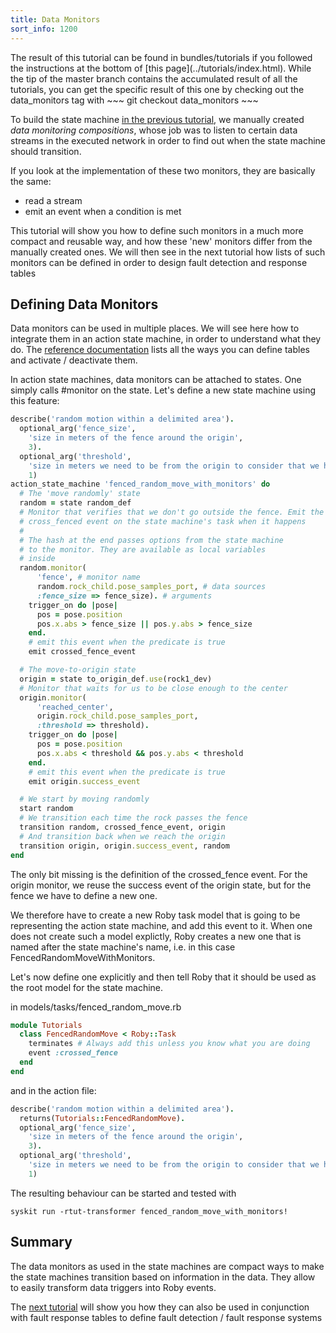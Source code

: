```yaml
---
title: Data Monitors
sort_info: 1200
---
```


<div class="note" markdown="1">
The result of this tutorial can be found in bundles/tutorials if you
followed the instructions at the bottom of [this page](../tutorials/index.html).
While the tip of the master branch contains the accumulated result of all the
tutorials, you can get the specific result of this one by checking out the
data_monitors tag with
~~~
git checkout data_monitors
~~~
</div>

To build the state machine [in the previous
tutorial](1100_action_state_machines.html), we manually created _data monitoring
compositions_, whose job was to listen to certain data streams in the executed
network in order to find out when the state machine should transition.

If you look at the implementation of these two monitors, they are basically the
same:

 - read a stream
 - emit an event when a condition is met

This tutorial will show you how to define such monitors in a much more compact
and reusable way, and how these 'new' monitors differ from the manually created
ones. We will then see in the next tutorial how lists of such monitors can be
defined in order to design fault detection and response tables

Defining Data Monitors
----------------------

Data monitors can be used in multiple places. We will see here how to integrate
them in an action state machine, in order to understand what they do. The
[reference documentation](../system/data_monitoring_tables.html) lists all the
ways you can define tables and activate / deactivate them.

In action state machines, data monitors can be attached to states. One simply
calls #monitor on the state. Let's define a new state machine using this
feature:

~~~ ruby
describe('random motion within a delimited area').
  optional_arg('fence_size',
    'size in meters of the fence around the origin',
    3).
  optional_arg('threshold',
    'size in meters we need to be from the origin to consider that we have reached it',
    1)
action_state_machine 'fenced_random_move_with_monitors' do
  # The 'move randomly' state
  random = state random_def
  # Monitor that verifies that we don't go outside the fence. Emit the
  # cross_fenced event on the state machine's task when it happens
  #
  # The hash at the end passes options from the state machine
  # to the monitor. They are available as local variables
  # inside
  random.monitor(
      'fence', # monitor name
      random.rock_child.pose_samples_port, # data sources
      :fence_size => fence_size). # arguments
    trigger_on do |pose|
      pos = pose.position
      pos.x.abs > fence_size || pos.y.abs > fence_size
    end.
    # emit this event when the predicate is true
    emit crossed_fence_event

  # The move-to-origin state
  origin = state to_origin_def.use(rock1_dev)
  # Monitor that waits for us to be close enough to the center
  origin.monitor(
      'reached_center',
      origin.rock_child.pose_samples_port,
      :threshold => threshold).
    trigger_on do |pose|
      pos = pose.position
      pos.x.abs < threshold && pos.y.abs < threshold
    end.
    # emit this event when the predicate is true
    emit origin.success_event

  # We start by moving randomly
  start random
  # We transition each time the rock passes the fence
  transition random, crossed_fence_event, origin
  # And transition back when we reach the origin
  transition origin, origin.success_event, random
end
~~~

The only bit missing is the definition of the crossed_fence event. For the
origin monitor, we reuse the success event of the origin state, but for the
fence we have to define a new one.

We therefore have to create a new Roby task model that is going to be
representing the action state machine, and add this event to it. When one does
not create such a model explictly, Roby creates a new one that is named after
the state machine's name, i.e. in this case FencedRandomMoveWithMonitors.

Let's now define one explicitly and then tell Roby
that it should be used as the root model for the state machine.

in models/tasks/fenced_random_move.rb

~~~ ruby
module Tutorials
  class FencedRandomMove < Roby::Task
    terminates # Always add this unless you know what you are doing
    event :crossed_fence
  end
end
~~~

and in the action file:

~~~ ruby
describe('random motion within a delimited area').
  returns(Tutorials::FencedRandomMove).
  optional_arg('fence_size',
    'size in meters of the fence around the origin',
    3).
  optional_arg('threshold',
    'size in meters we need to be from the origin to consider that we have reached it',
    1)
~~~

The resulting behaviour can be started and tested with

~~~
syskit run -rtut-transformer fenced_random_move_with_monitors!
~~~

Summary
-------

The data monitors as used in the state machines are compact ways to make the
state machines transition based on information in the data. They allow to easily
transform data triggers into Roby events.

The [next tutorial](1300_fault_response_tables.html) will show you how they can
also be used in conjunction with fault response tables to define fault detection
/ fault response systems
